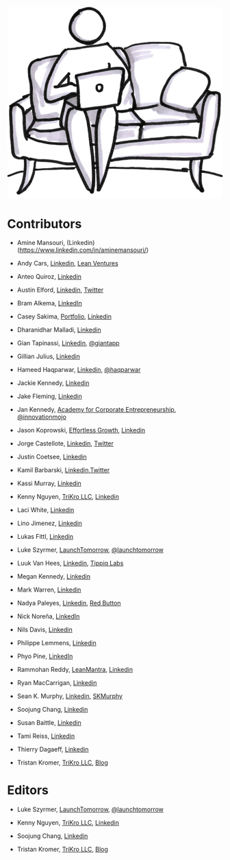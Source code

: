 ![](/assets/illustration-UserLaptop-shaded.jpg)

# Contributors

* Amine Mansouri, (Linkedin)(https://www.linkedin.com/in/aminemansouri/)

* Andy Cars, [Linkedin](https://se.linkedin.com/in/andycars), [Lean Ventures](http://leanventures.se/)

* Anteo Quiroz, [Linkedin](https://www.linkedin.com/in/anteoquiroz/)

* Austin Elford, [Linkedin](https://www.linkedin.com/in/austinefurd), [Twitter](https://twitter.com/austinefurd)

* Bram Alkema, [LinkedIn](https://www.linkedin.com/in/bramalkema)

* Casey Sakima, [Portfolio](http://caseysakima.com/), [Linkedin](https://www.linkedin.com/in/caseysakima)

* Dharanidhar Malladi, [Linkedin](https://www.linkedin.com/in/dmalladi)

* Gian Tapinassi, [Linkedin](https://ie.linkedin.com/in/giantapinassi), [@giantapp](https://twitter.com/giantapp)

* Gillian Julius, [Linkedin](https://www.linkedin.com/in/gillianjulius)

* Hameed Haqparwar, [Linkedin](https://www.linkedin.com/in/haqparwar), [@haqparwar](https://twitter.com/haqparwar)

* Jackie Kennedy, [Linkedin](https://www.linkedin.com/in/megedy/)

* Jake Fleming, [Linkedin](https://www.linkedin.com/in/jakeflem/)

* Jan Kennedy, [Academy for Corporate Entrepreneurship](http://www.afce.co/), [@innovationmojo](https://twitter.com/innovationmojo)

* Jason Koprowski, [Effortless Growth](http://www.effortlessgrowth.com/), [Linkedin](https://www.linkedin.com/in/jasonkoprowski)

* Jorge Castellote, [Linkedin](https://www.linkedin.com/in/jorgecastelloteinnovation/), [Twitter](https://twitter.com/sircastel)

* Justin Coetsee, [Linkedin](https://www.linkedin.com/in/justincoetsee/)

* Kamil Barbarski, [Linkedin](https://de.linkedin.com/in/kamilbarbarski),[Twitter](https://twitter.com/kamilbbs)

* Kassi Murray, [Linkedin](https://www.linkedin.com/in/kassimurray/)

* Kenny Nguyen, [TriKro LLC](http://www.trikro.com/), [Linkedin](https://www.linkedin.com/in/kennythanhnguyen)

* Laci White, [Linkedin](https://www.linkedin.com/in/laciwhite/)

* Lino Jimenez, [Linkedin](https://www.linkedin.com/pub/lino-jimenez-jr/3/9b2/498)

* Lukas Fittl, [Linkedin](https://www.linkedin.com/in/lfittl/)

* Luke Szyrmer, [LaunchTomorrow](http://blog.launchtomorrow.com/about-launch-tomorrow/), [@launchtomorrow](https://twitter.com/launchtomorrow)

* Luuk Van Hees, [Linkedin](https://nl.linkedin.com/pub/luuk-van-hees/29/93b/34b), [Tippiq Labs](https://www.tippiqlabs.nl/)

* Megan Kennedy, [Linkedin](https://www.linkedin.com/in/megedy/)

* Mark Warren, [Linkedin](https://www.linkedin.com/in/tesla2/)

* Nadya Paleyes, [Linkedin](https://ie.linkedin.com/in/nadyapaleyes), [Red Button](http://red-button.co)

* Nick Noreña, [LinkedIn](https://www.linkedin.com/in/nicknorena)

* Nils Davis, [Linkedin](https://www.linkedin.com/in/nilsdavis/)

* Philippe Lemmens, [Linkedin](https://www.linkedin.com/in/phlemmens/)

* Phyo Pine, [LinkedIn](https://ca.linkedin.com/in/phyop)

* Rammohan Reddy, [LeanMantra](http://leanmantra.in/), [Linkedin](https://in.linkedin.com/in/rammohankreddy)

* Ryan MacCarrigan, [Linkedin](https://www.linkedin.com/in/ryanmaccarrigan/)

* Sean K. Murphy, [Linkedin](https://www.linkedin.com/in/skmurphy), [SKMurphy](http://www.skmurphy.com/)

* Soojung Chang, [Linkedin](https://www.linkedin.com/in/soojungc/)

* Susan Baittle, [Linkedin](https://www.linkedin.com/in/susanbaittle)

* Tami Reiss, [Linkedin](https://www.linkedin.com/in/tamireiss)

* Thierry Dagaeff, [Linkedin](https://ch.linkedin.com/pub/thierry-dagaeff/2/473/127)

* Tristan Kromer, [TriKro LLC](http://www.trikro.com/), [Blog](http://grasshopperherder.com/)

# Editors

* Luke Szyrmer, [LaunchTomorrow](http://blog.launchtomorrow.com/about-launch-tomorrow/), [@launchtomorrow](https://twitter.com/launchtomorrow)

* Kenny Nguyen, [TriKro LLC](http://www.trikro.com/), [Linkedin](https://www.linkedin.com/in/kennythanhnguyen)

* Soojung Chang, [Linkedin](https://www.linkedin.com/in/soojungc/)

* Tristan Kromer, [TriKro LLC](http://www.trikro.com/), [Blog](http://grasshopperherder.com/)


